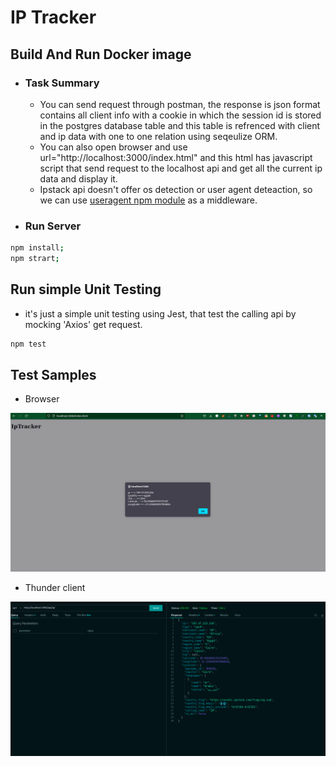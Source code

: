 # IP Tracker

## Build And Run Docker image

- ### Task Summary
  
  * You can send request through postman, the response is json format contains all client info with a cookie in which the session id is stored in the postgres database table and this table is refrenced with client and ip data with one to one relation using seqeulize ORM.
  * You can also open browser and use url="http://localhost:3000/index.html" and this html has javascript script that send request to the localhost api and get all the current ip data and display it. 
  * Ipstack api doesn't offer os detection or user agent deteaction, so we can use [useragent npm module](https://www.npmjs.com/package/express-useragent) as a middleware.

- ### Run Server

```bash
npm install;
npm strart;
```


## Run simple Unit Testing

- it's just a simple unit testing using Jest, that test the calling api by mocking 'Axios' get request.
```bash
npm test
```

## Test Samples

- Browser
  
![Browser](./public/browser.png)

- Thunder client 

![test 2](./public/thunderClient.png)
